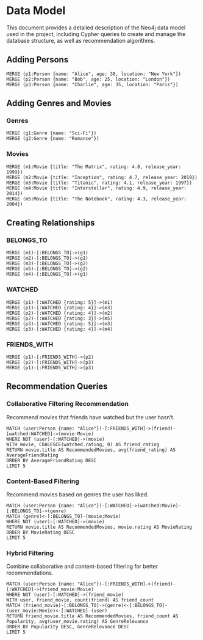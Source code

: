 # Data Model

This document provides a detailed description of the Neo4j data model used in the project, including Cypher queries to create and manage the database structure, as well as recommendation algorithms.

## Adding Persons

```cypher
MERGE (p1:Person {name: "Alice", age: 30, location: "New York"})
MERGE (p2:Person {name: "Bob", age: 25, location: "London"})
MERGE (p3:Person {name: "Charlie", age: 35, location: "Paris"})
```

## Adding Genres and Movies

### Genres
```cypher
MERGE (g1:Genre {name: "Sci-Fi"})
MERGE (g2:Genre {name: "Romance"})
```

### Movies
```cypher
MERGE (m1:Movie {title: "The Matrix", rating: 4.8, release_year: 1999})
MERGE (m2:Movie {title: "Inception", rating: 4.7, release_year: 2010})
MERGE (m3:Movie {title: "Titanic", rating: 4.1, release_year: 1997})
MERGE (m4:Movie {title: "Interstellar", rating: 4.9, release_year: 2014})
MERGE (m5:Movie {title: "The Notebook", rating: 4.3, release_year: 2004})
```

## Creating Relationships

### BELONGS_TO
```cypher
MERGE (m1)-[:BELONGS_TO]->(g1)
MERGE (m2)-[:BELONGS_TO]->(g1)
MERGE (m3)-[:BELONGS_TO]->(g2)
MERGE (m5)-[:BELONGS_TO]->(g2)
MERGE (m4)-[:BELONGS_TO]->(g1)
```

### WATCHED
```cypher
MERGE (p1)-[:WATCHED {rating: 5}]->(m1)
MERGE (p1)-[:WATCHED {rating: 4}]->(m3)
MERGE (p2)-[:WATCHED {rating: 4}]->(m2)
MERGE (p2)-[:WATCHED {rating: 3}]->(m5)
MERGE (p3)-[:WATCHED {rating: 5}]->(m3)
MERGE (p3)-[:WATCHED {rating: 4}]->(m4)
```

### FRIENDS_WITH
```cypher
MERGE (p1)-[:FRIENDS_WITH]->(p2)
MERGE (p2)-[:FRIENDS_WITH]->(p3)
MERGE (p1)-[:FRIENDS_WITH]->(p3)
```

## Recommendation Queries

### Collaborative Filtering Recommendation
Recommend movies that friends have watched but the user hasn’t.
```cypher
MATCH (user:Person {name: "Alice"})-[:FRIENDS_WITH]->(friend)-[watched:WATCHED]->(movie:Movie)
WHERE NOT (user)-[:WATCHED]->(movie)
WITH movie, COALESCE(watched.rating, 0) AS friend_rating
RETURN movie.title AS RecommendedMovies, avg(friend_rating) AS AverageFriendRating
ORDER BY AverageFriendRating DESC
LIMIT 5
```

### Content-Based Filtering
Recommend movies based on genres the user has liked.
```cypher
MATCH (user:Person {name: "Alice"})-[:WATCHED]->(watched:Movie)-[:BELONGS_TO]->(genre)
MATCH (genre)<-[:BELONGS_TO]-(movie:Movie)
WHERE NOT (user)-[:WATCHED]->(movie)
RETURN movie.title AS RecommendedMovies, movie.rating AS MovieRating
ORDER BY MovieRating DESC
LIMIT 5
```

### Hybrid Filtering
Combine collaborative and content-based filtering for better recommendations.
```cypher
MATCH (user:Person {name: "Alice"})-[:FRIENDS_WITH]->(friend)-[:WATCHED]->(friend_movie:Movie)
WHERE NOT (user)-[:WATCHED]->(friend_movie)
WITH user, friend_movie, count(friend) AS friend_count
MATCH (friend_movie)-[:BELONGS_TO]->(genre)<-[:BELONGS_TO]-(user_movie:Movie)<-[:WATCHED]-(user)
RETURN friend_movie.title AS RecommendedMovies, friend_count AS Popularity, avg(user_movie.rating) AS GenreRelevance
ORDER BY Popularity DESC, GenreRelevance DESC
LIMIT 5
```


